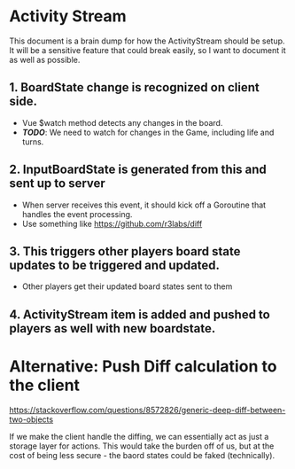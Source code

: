 # Activity Stream

This document is a brain dump for how the ActivityStream should be setup. 
It will be a sensitive feature that could break easily, so I want to document it as well as possible. 

## 1. BoardState change is recognized on client side.

- Vue \$watch method detects any changes in the board.
- _**TODO**_: We need to watch for changes in the Game, including life and turns.

## 2. InputBoardState is generated from this and sent up to server

- When server receives this event, it should kick off a Goroutine that handles the event processing.
- Use something like <https://github.com/r3labs/diff>

## 3. This triggers other players board state updates to be triggered and updated.

- Other players get their updated board states sent to them

## 4. ActivityStream item is added and pushed to players as well with new boardstate.

# Alternative: Push Diff calculation to the client 
https://stackoverflow.com/questions/8572826/generic-deep-diff-between-two-objects

If we make the client handle the diffing, we can essentially act as just a storage layer for actions.
This would take the burden off of us, but at the cost of being less secure - the baord states could be faked (technically).